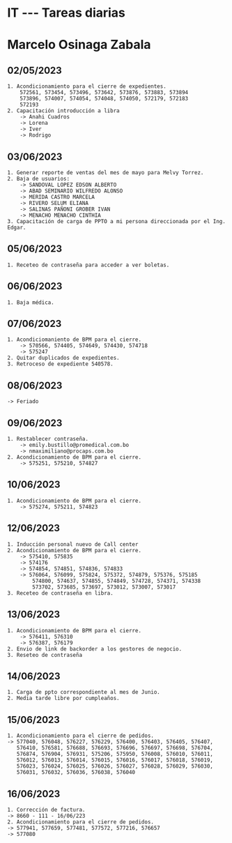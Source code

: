 # IT --- Tareas diarias
# Marcelo Osinaga Zabala
## 02/05/2023
    1. Acondicionamiento para el cierre de expedientes.
        572561, 573454, 573496, 573642, 573876, 573883, 573894
        573896, 574007, 574054, 574048, 574050, 572179, 572183
        572193
    2. Capacitación introducción a libra
        -> Anahi Cuadros
        -> Lorena
        -> Iver
        -> Rodrigo 
## 03/06/2023
    1. Generar reporte de ventas del mes de mayo para Melvy Torrez.
    2. Baja de usuarios:
        -> SANDOVAL LOPEZ EDSON ALBERTO
        -> ABAD SEMINARIO WILFREDO ALONSO
        -> MERIDA CASTRO MARCELA
        -> RIVERO SELUM ELIANA
        -> SALINAS PAÑONI GROBER IVAN
        -> MENACHO MENACHO CINTHIA
    3. Capacitación de carga de PPTO a mi persona direccionada por el Ing. Edgar.
## 05/06/2023
    1. Receteo de contraseña para acceder a ver boletas.
## 06/06/2023
    1. Baja médica.
## 07/06/2023
    1. Acondiciomaniento de BPM para el cierre.
        -> 570566, 574405, 574649, 574430, 574718
        -> 575247
    2. Quitar duplicados de expedientes.
    3. Retroceso de expediente 540578.
## 08/06/2023
    -> Feriado
## 09/06/2023
    1. Restablecer contraseña.
        -> emily.bustillo@promedical.com.bo
        -> nmaximiliano@procaps.com.bo
    2. Acondicionamiento de BPM para el cierre.
        -> 575251, 575210, 574827
## 10/06/2023
    1. Acondicionamiento de BPM para el cierre.
        -> 575274, 575211, 574823
## 12/06/2023
    1. Inducción personal nuevo de Call center
    2. Acondicionamiento de BPM para el cierre.
        -> 575410, 575835
        -> 574176
        -> 574854, 574851, 574836, 574833
        -> 576064, 576099, 575824, 575372, 574879, 575376, 575185
            574800, 574637, 574855, 574849, 574728, 574371, 574338
            573702, 573685, 573697, 573012, 573007, 573017
    3. Receteo de contraseña en libra.
## 13/06/2023
    1. Acondicionamiento de BPM para el cierre.
        -> 576411, 576310
        -> 576387, 576179
    2. Envio de link de backorder a los gestores de negocio.
    3. Reseteo de contraseña 
## 14/06/2023
    1. Carga de ppto correspondiente al mes de Junio. 
    2. Media tarde libre por cumpleaños.
## 15/06/2023
    1. Acondicionamiento para el cierre de pedidos.
    -> 577040, 576048, 576227, 576229, 576400, 576403, 576405, 576407, 
       576410, 576581, 576688, 576693, 576696, 576697, 576698, 576704,
       576874, 576904, 576931, 575206, 575950, 576008, 576010, 576011,
       576012, 576013, 576014, 576015, 576016, 576017, 576018, 576019,
       576023, 576024, 576025, 576026, 576027, 576028, 576029, 576030,
       576031, 576032, 576036, 576038, 576040

## 16/06/2023
    1. Corrección de factura.
    -> 8660 - 111 - 16/06/223
    2. Acondicionamiento para el cierre de pedidos.
    -> 577941, 577659, 577481, 577572, 577216, 576657
    -> 577080
    
